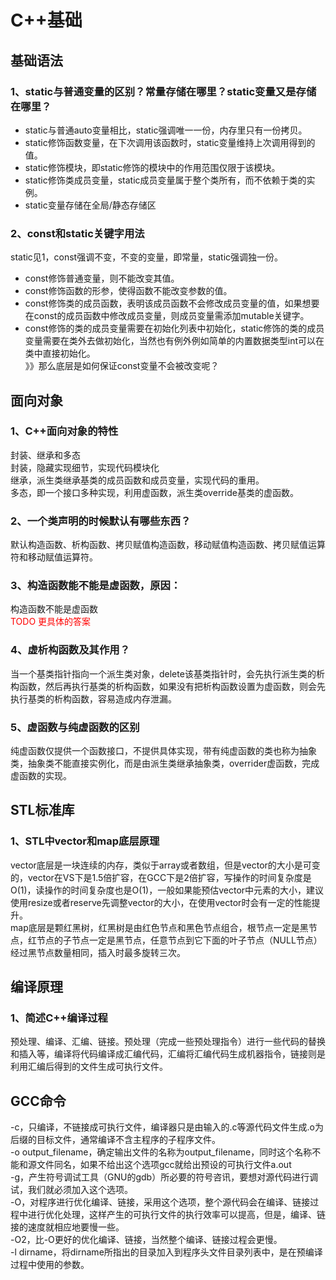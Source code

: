 # C++基础

## 基础语法
### 1、static与普通变量的区别？常量存储在哪里？static变量又是存储在哪里？
* static与普通auto变量相比，static强调唯一一份，内存里只有一份拷贝。  
* static修饰函数变量，在下次调用该函数时，static变量维持上次调用得到的值。  
* static修饰模块，即static修饰的模块中的作用范围仅限于该模块。  
* static修饰类成员变量，static成员变量属于整个类所有，而不依赖于类的实例。  
* static变量存储在全局/静态存储区

### 2、const和static关键字用法
static见1，const强调不变，不变的变量，即常量，static强调独一份。  
* const修饰普通变量，则不能改变其值。  
* const修饰函数的形参，使得函数不能改变参数的值。  
* const修饰类的成员函数，表明该成员函数不会修改成员变量的值，如果想要在const的成员函数中修改成员变量，则成员变量需添加mutable关键字。  
* const修饰的类的成员变量需要在初始化列表中初始化，static修饰的类的成员变量需要在类外去做初始化，当然也有例外例如简单的内置数据类型int可以在类中直接初始化。  
》》那么底层是如何保证const变量不会被改变呢？  


## 面向对象
### 1、C++面向对象的特性
封装、继承和多态  
封装，隐藏实现细节，实现代码模块化  
继承，派生类继承基类的成员函数和成员变量，实现代码的重用。  
多态，即一个接口多种实现，利用虚函数，派生类override基类的虚函数。  

### 2、一个类声明的时候默认有哪些东西？
默认构造函数、析构函数、拷贝赋值构造函数，移动赋值构造函数、拷贝赋值运算符和移动赋值运算符。  

### 3、构造函数能不能是虚函数，原因：
构造函数不能是虚函数  
<font color=#ff000>TODO 更具体的答案</font>

### 4、虚析构函数及其作用？
当一个基类指针指向一个派生类对象，delete该基类指针时，会先执行派生类的析构函数，然后再执行基类的析构函数，如果没有把析构函数设置为虚函数，则会先执行基类的析构函数，容易造成内存泄漏。  

### 5、虚函数与纯虚函数的区别
纯虚函数仅提供一个函数接口，不提供具体实现，带有纯虚函数的类也称为抽象类，抽象类不能直接实例化，而是由派生类继承抽象类，overrider虚函数，完成虚函数的实现。  

## STL标准库
### 1、STL中vector和map底层原理
vector底层是一块连续的内存，类似于array或者数组，但是vector的大小是可变的，vector在VS下是1.5倍扩容，在GCC下是2倍扩容，写操作的时间复杂度是O(1)，读操作的时间复杂度也是O(1)，一般如果能预估vector中元素的大小，建议使用resize或者reserve先调整vector的大小，在使用vector时会有一定的性能提升。  
map底层是颗红黑树，红黑树是由红色节点和黑色节点组合，根节点一定是黑节点，红节点的子节点一定是黑节点，任意节点到它下面的叶子节点（NULL节点）经过黑节点数量相同，插入时最多旋转三次。  

## 编译原理
### 1、简述C++编译过程
预处理、编译、汇编、链接。预处理（完成一些预处理指令）进行一些代码的替换和插入等，编译将代码编译成汇编代码，汇编将汇编代码生成机器指令，链接则是利用汇编后得到的文件生成可执行文件。  

## GCC命令
-c，只编译，不链接成可执行文件，编译器只是由输入的.c等源代码文件生成.o为后缀的目标文件，通常编译不含主程序的子程序文件。  
-o output_filename，确定输出文件的名称为output_filename，同时这个名称不能和源文件同名，如果不给出这个选项gcc就给出预设的可执行文件a.out  
-g，产生符号调试工具（GNU的gdb）所必要的符号咨讯，要想对源代码进行调试，我们就必须加入这个选项。  
-O，对程序进行优化编译、链接，采用这个选项，整个源代码会在编译、链接过程中进行优化处理，这样产生的可执行文件的执行效率可以提高，但是，编译、链接的速度就相应地要慢一些。  
-O2，比-O更好的优化编译、链接，当然整个编译、链接过程会更慢。  
-l dirname，将dirname所指出的目录加入到程序头文件目录列表中，是在预编译过程中使用的参数。  

